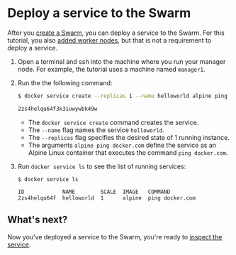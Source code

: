 <!--[metadata]>
+++
title = "Deploy a service"
description = "Deploy the application"
keywords = ["tutorial, cluster management, swarm"]
[menu.main]
identifier="deploy-application"
parent="swarm-tutorial"
weight=16
advisory = "rc"
+++
<![end-metadata]-->

# Deploy a service to the Swarm

After you [create a Swarm](create-swarm.md), you can deploy a service to the
Swarm. For this tutorial, you also [added worker nodes](add-nodes.md), but that
is not a requirement to deploy a service.

1. Open a terminal and ssh into the machine where you run your manager node. For
example, the tutorial uses a machine named `manager1`.

2. Run the the following command:

    ```bash
    $ docker service create --replicas 1 --name helloworld alpine ping docker.com

    2zs4helqu64f3k3iuwywbk49w
    ```

    * The `docker service create` command creates the service.
    * The `--name` flag names the service `helloworld`.
    * The `--replicas` flag specifies the desired state of 1 running instance.
    * The arguments `alpine ping docker.com` define the service as an Alpine
    Linux container that executes the command `ping docker.com`.

3. Run `docker service ls` to see the list of running services:

    ```
    $ docker service ls

    ID            NAME        SCALE  IMAGE   COMMAND
    2zs4helqu64f  helloworld  1      alpine  ping docker.com
    ```

## What's next?

Now you've deployed a service to the Swarm, you're ready to [inspect the service](inspect-service.md).

<p style="margin-bottom:300px">&nbsp;</p>
